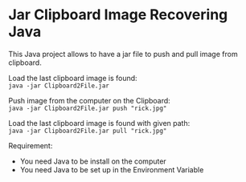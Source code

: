 # Jar Clipboard Image Recovering Java

This Java project allows to have a jar file to push and pull image from clipboard.

Load the last clipboard image is found:  
`java -jar Clipboard2File.jar`  

Push image from the computer on the Clipboard:  
`java -jar Clipboard2File.jar push "rick.jpg"`  

Load the last clipboard image is found with given path:  
`java -jar Clipboard2File.jar pull "rick.jpg"`  

Requirement:
- You need Java to be install on the computer 
- You need Java to be set up in the Environment Variable

